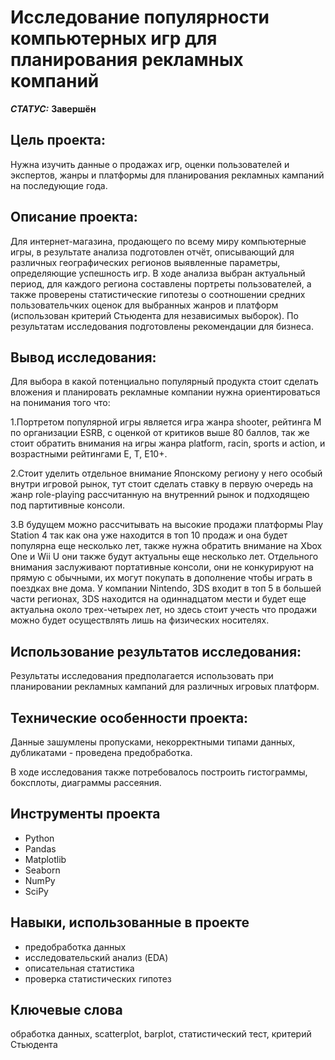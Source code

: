 # Исследование популярности компьютерных игр для планирования рекламных компаний


***СТАТУС:*** **Завершён**


## Цель проекта:

Нужна изучить данные о продажах игр, оценки пользователей и экспертов, жанры и платформы для планирования рекламных кампаний на последующие года.

## Описание проекта:

Для интернет-магазина, продающего по всему миру компьютерные игры, в результате анализа подготовлен отчёт, описывающий для различных географических регионов выявленные параметры, определяющие успешность игр. В ходе анализа выбран актуальный период, для каждого региона составлены портреты пользователей, а также проверены статистические гипотезы о соотношении средних пользовательчких оценок для выбранных жанров и платформ (использован критерий Стьюдента для независимых выборок). По результатам исследования подготовлены рекомендации для бизнеса.


## Вывод исследования:



Для выбора в какой потенциально популярный продукта стоит сделать вложения и планировать рекламные компании нужна ориентироваться на понимания того что:

1.Портретом популярной игры является игра жанра shooter, рейтинга М по организации ESRB, с оценкой от критиков выше 80 баллов, так же стоит обратить внимания на игры жанра platform, racin, sports и action, и возрастными рейтингами E, Т, E10+.

2.Стоит уделить отдельное внимание Японскому региону у него особый внутри игровой рынок, тут стоит сделать ставку в первую очередь на жанр role-playing рассчитанную на внутренний рынок и подходящею под партитивные консоли.

3.В будущем можно рассчитывать на высокие продажи платформы Play Station 4 так как она уже находится в топ 10 продаж и она будет популярна еще несколько лет, также нужна обратить внимание на Xbox One и Wii U они также будут актуальны еще несколько лет. Отдельного внимания заслуживают портативные консоли, они не конкурируют на прямую с обычными, их могут покупать в дополнение чтобы играть в поездках вне дома. У компании Nintendo, 3DS входит в топ 5 в большей части регионах, 3DS находится на одиннадцатом мести и будет еще актуальна около трех-четырех лет, но здесь стоит учесть что продажи можно будет осуществлять лишь на физических носителях.




## Использование результатов исследования:

Результаты исследования предполагается использовать при планировании рекламных кампаний для различных игровых платформ.


## Технические особенности проекта:

Данные зашумлены пропусками, некорректными типами данных, дубликатами - проведена предобработка.

В ходе исследования также потребовалось построить гистограммы, боксплоты, диаграммы рассеяния.


## Инструменты проекта

- Python
- Pandas
- Matplotlib
- Seaborn
- NumPy
- SciPy


## Навыки, использованные в проекте

- предобработка данных
- исследовательский анализ (EDA)
- описательная статистика
- проверка статистических гипотез


## Ключевые слова

обработка данных, scatterplot, barplot, статистический тест, критерий Стьюдента

